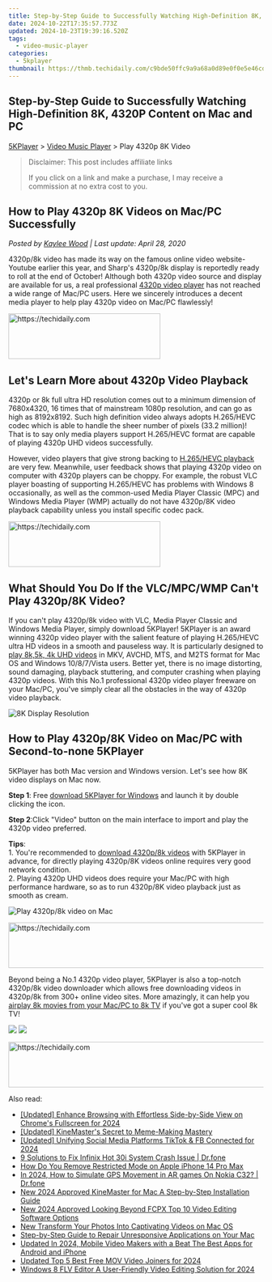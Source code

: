 ```yaml
---
title: Step-by-Step Guide to Successfully Watching High-Definition 8K, 4320P Content on Mac and PC
date: 2024-10-22T17:35:57.773Z
updated: 2024-10-23T19:39:16.520Z
tags:
  - video-music-player
categories:
  - 5kplayer
thumbnail: https://thmb.techidaily.com/c9bde50ffc9a9a68a0d89e0f0e5e46cd2e144cb4ea5d9637c925f68f1f756db1.jpg
---
```


## Step-by-Step Guide to Successfully Watching High-Definition 8K, 4320P Content on Mac and PC

[5KPlayer](https://tools.techidaily.com/5kplayer/products/) \> [Video Music Player](https://tools.techidaily.com/5kplayer/video-music-player/) \> Play 4320p 8K Video

>  Disclaimer: This post includes affiliate links
>
>  If you click on a link and make a purchase, I may receive a commission at no extra cost to you.
>

## How to Play 4320p 8K Videos on Mac/PC Successfully

 _Posted by [Kaylee Wood](https://www.quora.com/profile/Amanda-Hu-21) | Last update: April 28, 2020_ 

4320p/8k video has made its way on the famous online video website-Youtube earlier this year, and Sharp's 4320p/8k display is reportedly ready to roll at the end of October! Although both 4320p video source and display are available for us, a real professional [4320p video player](https://tools.techidaily.com/5kplayer/products/) has not reached a wide range of Mac/PC users. Here we sincerely introduces a decent media player to help play 4320p video on Mac/PC flawlessly!

<!-- affiliate ads begin -->
<a href="https://aligracehair.sjv.io/c/5597632/1997717/19272" target="_top" id="1997717">
  <img src="//a.impactradius-go.com/display-ad/19272-1997717" border="0" alt="https://techidaily.com" width="300" height="90"/>
</a>
<img height="0" width="0" src="https://aligracehair.sjv.io/i/5597632/1997717/19272" style="position:absolute;visibility:hidden;" border="0" />
<!-- affiliate ads end -->

## Let's Learn More about 4320p Video Playback

4320p or 8k full ultra HD resolution comes out to a minimum dimension of 7680x4320, 16 times that of mainstream 1080p resolution, and can go as high as 8192x8192\. Such high definition video always adopts H.265/HEVC codec which is able to handle the sheer number of pixels (33.2 million)! That is to say only media players support H.265/HEVC format are capable of playing 4320p UHD videos successfully.

 However, video players that give strong backing to [H.265/HEVC playback](https://tools.techidaily.com/5kplayer/video-music-player/) are very few. Meanwhile, user feedback shows that playing 4320p video on computer with 4320p players can be choppy. For example, the robust VLC player boasting of supporting H.265/HEVC has problems with Windows 8 occasionally, as well as the common-used Media Player Classic (MPC) and Windows Media Player (WMP) actually do not have 4320p/8K video playback capability unless you install specific codec pack.

<!-- affiliate ads begin -->
<a href="https://aligracehair.sjv.io/c/5597632/1997690/19272" target="_top" id="1997690">
  <img src="//a.impactradius-go.com/display-ad/19272-1997690" border="0" alt="https://techidaily.com" width="300" height="90"/>
</a>
<img height="0" width="0" src="https://aligracehair.sjv.io/i/5597632/1997690/19272" style="position:absolute;visibility:hidden;" border="0" />
<!-- affiliate ads end -->

## What Should You Do If the VLC/MPC/WMP Can't Play 4320p/8K Video?

If you can't play 4320p/8k video with VLC, Media Player Classic and Windows Media Player, simply download 5KPlayer! 5KPlayer is an award winning 4320p video player with the salient feature of playing H.265/HEVC ultra HD videos in a smooth and pauseless way. It is particularly designed to [play 8k,5k, 4k UHD videos](https://tools.techidaily.com/5kplayer/video-music-player/) in MKV, AVCHD, MTS, and M2TS format for Mac OS and Windows 10/8/7/Vista users. Better yet, there is no image distorting, sound damaging, playback stuttering, and computer crashing when playing 4320p videos. With this No.1 professional 4320p video player freeware on your Mac/PC, you've simply clear all the obstacles in the way of 4320p video playback. 

![8K Display Resolution](https://www.5kplayer.com/video-music-player/img/8k-display-resolution.jpg) 

## How to Play 4320p/8K Video on Mac/PC with Second-to-none 5KPlayer

5KPlayer has both Mac version and Windows version. Let's see how 8K video displays on Mac now. 

**Step 1**: Free [download 5KPlayer for Windows](https://tools.techidaily.com/5kplayer/products/) and launch it by double clicking the icon. 

**Step 2**:Click "Video" button on the main interface to import and play the 4320p video preferred. 

**Tips**:   
 1\. You're recommended to [download 4320p/8k videos](https://tools.techidaily.com/5kplayer/youtube-download/) with 5KPlayer in advance, for directly playing 4320p/8K videos online requires very good network condition.  
2\. Playing 4320p UHD videos does require your Mac/PC with high performance hardware, so as to run 4320p/8K video playback just as smooth as cream.

![Play 4320p/8k video on Mac](https://www.5kplayer.com/video-music-player/img/play-8k-movies-on-mac.jpg) 

<!-- affiliate ads begin -->
<a href="https://appsumo.8odi.net/c/5597632/2049369/7443" target="_top" id="2049369">
  <img src="//a.impactradius-go.com/display-ad/7443-2049369" border="0" alt="https://techidaily.com" width="728" height="90"/>
</a>
<img height="0" width="0" src="https://appsumo.8odi.net/i/5597632/2049369/7443" style="position:absolute;visibility:hidden;" border="0" />
<!-- affiliate ads end -->

Beyond being a No.1 4320p video player, 5KPlayer is also a top-notch 4320p/8k video downloader which allows free downloading videos in 4320p/8k from 300+ online video sites. More amazingly, it can help you [airplay 8k movies from your Mac/PC to 8k TV](https://tools.techidaily.com/5kplayer/airplay/) if you've got a super cool 8k TV! 

[![](https://www.5kplayer.com/video-music-player/../button/freedownbackmac.png)](https://tools.techidaily.com/5kplayer/products/) [![](https://www.5kplayer.com/video-music-player/../button/freedownwhitewin.png)](https://tools.techidaily.com/5kplayer/products/)

<!-- affiliate ads begin -->
<a href="https://aligracehair.sjv.io/c/5597632/2006933/19272" target="_top" id="2006933">
  <img src="//a.impactradius-go.com/display-ad/19272-2006933" border="0" alt="https://techidaily.com" width="728" height="90"/>
</a>
<img height="0" width="0" src="https://aligracehair.sjv.io/i/5597632/2006933/19272" style="position:absolute;visibility:hidden;" border="0" />
<!-- affiliate ads end -->

<ins class="adsbygoogle"
     style="display:block"
     data-ad-format="autorelaxed"
     data-ad-client="ca-pub-7571918770474297"
     data-ad-slot="1223367746"></ins>

<ins class="adsbygoogle"
     style="display:block"
     data-ad-client="ca-pub-7571918770474297"
     data-ad-slot="8358498916"
     data-ad-format="auto"
     data-full-width-responsive="true"></ins>

<span class="atpl-alsoreadstyle">Also read:</span>
<div><ul>
<li><a href="https://fox-hovers.techidaily.com/updated-enhance-browsing-with-effortless-side-by-side-view-on-chromes-fullscreen-for-2024/"><u>[Updated] Enhance Browsing with Effortless Side-by-Side View on Chrome's Fullscreen for 2024</u></a></li>
<li><a href="https://fox-links.techidaily.com/updated-kinemasters-secret-to-meme-making-mastery/"><u>[Updated] KineMaster's Secret to Meme-Making Mastery</u></a></li>
<li><a href="https://facebook-videos.techidaily.com/updated-unifying-social-media-platforms-tiktok-and-fb-connected-for-2024/"><u>[Updated] Unifying Social Media Platforms TikTok & FB Connected for 2024</u></a></li>
<li><a href="https://howto.techidaily.com/9-solutions-to-fix-infinix-hot-30i-system-crash-issue-drfone-by-drfone-fix-android-problems-fix-android-problems/"><u>9 Solutions to Fix Infinix Hot 30i System Crash Issue | Dr.fone</u></a></li>
<li><a href="https://ios-unlock.techidaily.com/how-do-you-remove-restricted-mode-on-apple-iphone-14-pro-max-by-drfone-ios/"><u>How Do You Remove Restricted Mode on Apple iPhone 14 Pro Max</u></a></li>
<li><a href="https://review-topics.techidaily.com/in-2024-how-to-simulate-gps-movement-in-ar-games-on-nokia-c32-drfone-by-drfone-virtual-android/"><u>In 2024, How to Simulate GPS Movement in AR games On Nokia C32? | Dr.fone</u></a></li>
<li><a href="https://video-ai-editor.techidaily.com/new-2024-approved-kinemaster-for-mac-a-step-by-step-installation-guide/"><u>New 2024 Approved KineMaster for Mac A Step-by-Step Installation Guide</u></a></li>
<li><a href="https://video-ai-editor.techidaily.com/new-2024-approved-looking-beyond-fcpx-top-10-video-editing-software-options/"><u>New 2024 Approved Looking Beyond FCPX Top 10 Video Editing Software Options</u></a></li>
<li><a href="https://video-ai-editor.techidaily.com/new-transform-your-photos-into-captivating-videos-on-mac-os/"><u>New Transform Your Photos Into Captivating Videos on Mac OS</u></a></li>
<li><a href="https://tech-renaissance.techidaily.com/step-by-step-guide-to-repair-unresponsive-applications-on-your-mac/"><u>Step-by-Step Guide to Repair Unresponsive Applications on Your Mac</u></a></li>
<li><a href="https://video-ai-editor.techidaily.com/updated-in-2024-mobile-video-makers-with-a-beat-the-best-apps-for-android-and-iphone/"><u>Updated In 2024, Mobile Video Makers with a Beat The Best Apps for Android and iPhone</u></a></li>
<li><a href="https://video-ai-editor.techidaily.com/updated-top-5-best-free-mov-video-joiners-for-2024/"><u>Updated Top 5 Best Free MOV Video Joiners for 2024</u></a></li>
<li><a href="https://video-ai-editor.techidaily.com/windows-8-flv-editor-a-user-friendly-video-editing-solution-for-2024/"><u>Windows 8 FLV Editor A User-Friendly Video Editing Solution for 2024</u></a></li>
</ul></div>

